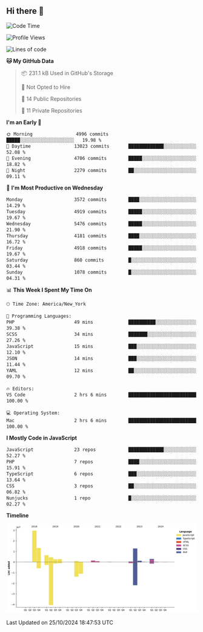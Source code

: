 ## Hi there 👋

<!--START_SECTION:waka-->
![Code Time](http://img.shields.io/badge/Code%20Time-305%20hrs%2036%20mins-blue)

![Profile Views](http://img.shields.io/badge/Profile%20Views-0-blue)

![Lines of code](https://img.shields.io/badge/From%20Hello%20World%20I%27ve%20Written-79.9%20million%20lines%20of%20code-blue)

**🐱 My GitHub Data** 

> 📦 231.1 kB Used in GitHub's Storage 
 > 
> 🚫 Not Opted to Hire
 > 
> 📜 14 Public Repositories 
 > 
> 🔑 11 Private Repositories 
 > 
**I'm an Early 🐤** 

```text
🌞 Morning                4996 commits        █████░░░░░░░░░░░░░░░░░░░░   19.98 % 
🌆 Daytime                13023 commits       █████████████░░░░░░░░░░░░   52.08 % 
🌃 Evening                4706 commits        █████░░░░░░░░░░░░░░░░░░░░   18.82 % 
🌙 Night                  2279 commits        ██░░░░░░░░░░░░░░░░░░░░░░░   09.11 % 
```
📅 **I'm Most Productive on Wednesday** 

```text
Monday                   3572 commits        ████░░░░░░░░░░░░░░░░░░░░░   14.29 % 
Tuesday                  4919 commits        █████░░░░░░░░░░░░░░░░░░░░   19.67 % 
Wednesday                5476 commits        █████░░░░░░░░░░░░░░░░░░░░   21.90 % 
Thursday                 4181 commits        ████░░░░░░░░░░░░░░░░░░░░░   16.72 % 
Friday                   4918 commits        █████░░░░░░░░░░░░░░░░░░░░   19.67 % 
Saturday                 860 commits         █░░░░░░░░░░░░░░░░░░░░░░░░   03.44 % 
Sunday                   1078 commits        █░░░░░░░░░░░░░░░░░░░░░░░░   04.31 % 
```


📊 **This Week I Spent My Time On** 

```text
🕑︎ Time Zone: America/New_York

💬 Programming Languages: 
PHP                      49 mins             ██████████░░░░░░░░░░░░░░░   39.38 % 
SCSS                     34 mins             ███████░░░░░░░░░░░░░░░░░░   27.26 % 
JavaScript               15 mins             ███░░░░░░░░░░░░░░░░░░░░░░   12.10 % 
JSON                     14 mins             ███░░░░░░░░░░░░░░░░░░░░░░   11.44 % 
YAML                     12 mins             ██░░░░░░░░░░░░░░░░░░░░░░░   09.70 % 

🔥 Editors: 
VS Code                  2 hrs 6 mins        █████████████████████████   100.00 % 

💻 Operating System: 
Mac                      2 hrs 6 mins        █████████████████████████   100.00 % 
```

**I Mostly Code in JavaScript** 

```text
JavaScript               23 repos            █████████████░░░░░░░░░░░░   52.27 % 
PHP                      7 repos             ████░░░░░░░░░░░░░░░░░░░░░   15.91 % 
TypeScript               6 repos             ███░░░░░░░░░░░░░░░░░░░░░░   13.64 % 
CSS                      3 repos             ██░░░░░░░░░░░░░░░░░░░░░░░   06.82 % 
Nunjucks                 1 repo              █░░░░░░░░░░░░░░░░░░░░░░░░   02.27 % 
```



**Timeline**

![Lines of Code chart](https://raw.githubusercontent.com/wilbertcaba/wilbertcaba/main/assets/bar_graph.png)


 Last Updated on 25/10/2024 18:47:53 UTC
<!--END_SECTION:waka-->

<!--
**wilbertcaba/wilbertcaba** is a ✨ _special_ ✨ repository because its `README.md` (this file) appears on your GitHub profile.

Here are some ideas to get you started:

- 🔭 I’m currently working on ...
- 🌱 I’m currently learning ...
- 👯 I’m looking to collaborate on ...
- 🤔 I’m looking for help with ...
- 💬 Ask me about ...
- 📫 How to reach me: ...
- 😄 Pronouns: ...
- ⚡ Fun fact: ...
-->
